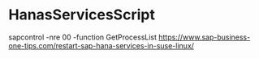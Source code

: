 # HanasServicesScript

sapcontrol -nre 00 -function GetProcessList
https://www.sap-business-one-tips.com/restart-sap-hana-services-in-suse-linux/
